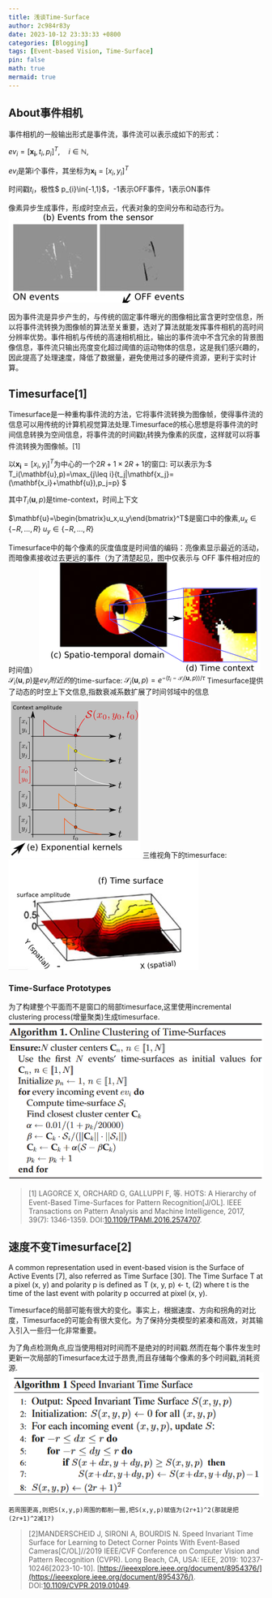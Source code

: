 ```yaml
---
title: 浅谈Time-Surface
author: 2c984r83y
date: 2023-10-12 23:33:33 +0800
categories: [Blogging]
tags: [Event-based Vision, Time-Surface]
pin: false
math: true
mermaid: true
---
```

## About事件相机

事件相机的一般输出形式是事件流，事件流可以表示成如下的形式：

$ev_i=[\mathbf{x_i},t_i,p_i]^T,\quad i\in\mathbb{N},$

$ev_i$是第i个事件，其坐标为$\mathbf{x_i}=[x_i,y_i]^T$

时间戳$t_i$，极性$ p_{i}\in\{-1,1\}$，-1表示OFF事件，1表示ON事件

像素异步生成事件，形成时空点云，代表对象的空间分布和动态行为。
![20231013165452](https://raw.githubusercontent.com/2c984r83y/2c984r83y.github.io/master/images/20231013165452.png)

因为事件流是异步产生的，与传统的固定事件曝光的图像相比富含更时空信息，所以将事件流转换为图像帧的算法至关重要，选对了算法就能发挥事件相机的高时间分辨率优势。事件相机与传统的高速相机相比，输出的事件流中不含冗余的背景图像信息，事件流只输出亮度变化超过阈值的运动物体的信息，这是我们感兴趣的，因此提高了处理速度，降低了数据量，避免使用过多的硬件资源，更利于实时计算。

## Timesurface[1]

Timesurface是一种重构事件流的方法，它将事件流转换为图像帧，使得事件流的信息可以用传统的计算机视觉算法处理.Timesurface的核心思想是将事件流的时间信息转换为空间信息，将事件流的时间戳$t_i$转换为像素的灰度，这样就可以将事件流转换为图像帧。[1]

以$\mathbf{x_i}=[x_i,y_i]^T$为中心的一个$2R+1\times2R+1$的窗口:
可以表示为:$ T_i(\mathbf{u},p)=\max_{j\leq i}\{t_j|\mathbf{x_j}=(\mathbf{x_i}+\mathbf{u}),p_j=p\} $

其中$T_i(\mathbf{u},p)$是time-context，时间上下文

$\mathbf{u}=\begin{bmatrix}u_x,u_y\end{bmatrix}^T$是窗口中的像素,$u_x\in\{-R,\ldots,R\}$ $u_y\in\{-R,\ldots,R\}$

Timesurface中的每个像素的灰度值度是时间值的编码：亮像素显示最近的活动，而暗像素接收过去更远的事件（为了清楚起见，图中仅表示与 OFF 事件相对应的时间值）
![20231013212413](https://raw.githubusercontent.com/2c984r83y/2c984r83y.github.io/master/images/20231013212413.png)
$\mathcal{S}_i(\mathbf{u},p)$是$ev_i附近的$的time-surface:
$\mathcal{S}_i(\mathbf{u},p)=e^{-(t_i-\mathcal{T}_i(\mathbf{u},p))/\tau}$
Timesurface提供了动态的时空上下文信息,指数衰减系数扩展了时间邻域中的信息
![20231013213421](https://raw.githubusercontent.com/2c984r83y/2c984r83y.github.io/master/images/20231013213421.png)
三维视角下的timesurface:
![20231013213439](https://raw.githubusercontent.com/2c984r83y/2c984r83y.github.io/master/images/20231013213439.png)

### Time-Surface Prototypes

为了构建整个平面而不是窗口的局部timesurface,这里使用incremental clustering process(增量聚类)生成timesurface.
![20231016100619](https://raw.githubusercontent.com/2c984r83y/2c984r83y.github.io/master/images/20231016100619.png)

> [1] LAGORCE X, ORCHARD G, GALLUPPI F, 等. HOTS: A Hierarchy of Event-Based Time-Surfaces for Pattern Recognition[J/OL]. IEEE Transactions on Pattern Analysis and Machine Intelligence, 2017, 39(7): 1346-1359. DOI:[10.1109/TPAMI.2016.2574707](https://doi.org/10.1109/TPAMI.2016.2574707).

## 速度不变Timesurface[2]

A common representation used in event-based vision is the Surface of Active Events [7], also referred as Time Surface [30]. The Time Surface T at a pixel (x, y) and polarity p is defined as T (x, y, p) ← t, (2) where t is the time of the last event with polarity p occurred at pixel (x, y).

Timesurface的局部可能有很大的变化。事实上，根据速度、方向和拐角的对比度，Timesurface的可能会有很大变化。为了保持分类模型的紧凑和高效，对其输入引入一些归一化非常重要。

为了角点检测角点,应当使用相对时间而不是绝对的时间戳.然而在每个事件发生时更新一次局部的Timesurface太过于昂贵,而且存储每个像素的多个时间戳,消耗资源.
![20231017205957](https://raw.githubusercontent.com/2c984r83y/2c984r83y.github.io/master/images/20231017205957.png)

`若周围更高,则把S(x,y,p)周围的都削一圈,把S(x,y,p)赋值为(2r+1)^2(那就是把(2r+1)^2减1?)`

> [2]MANDERSCHEID J, SIRONI A, BOURDIS N. Speed Invariant Time Surface for Learning to Detect Corner Points With Event-Based Cameras[C/OL]//2019 IEEE/CVF Conference on Computer Vision and Pattern Recognition (CVPR). Long Beach, CA, USA: IEEE, 2019: 10237-10246[2023-10-10]. [https://ieeexplore.ieee.org/document/8954376/](https://ieeexplore.ieee.org/document/8954376/). DOI:[10.1109/CVPR.2019.01049](https://doi.org/10.1109/CVPR.2019.01049).
